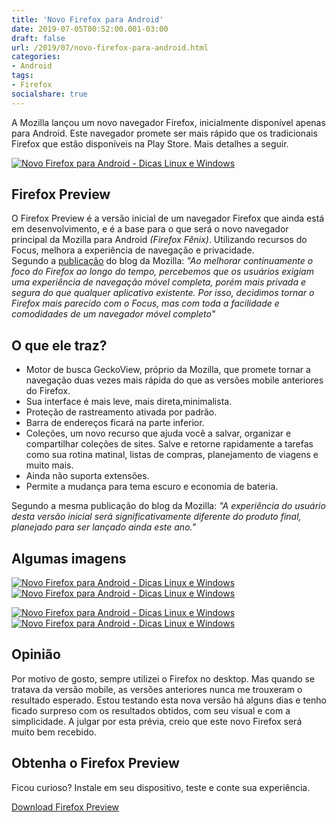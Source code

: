 ```yaml
---
title: 'Novo Firefox para Android'
date: 2019-07-05T00:52:00.001-03:00
draft: false
url: /2019/07/novo-firefox-para-android.html
categories:
- Android
tags: 
- Firefox
socialshare: true
---
```


A Mozilla lançou um novo navegador Firefox, inicialmente disponível apenas para Android. Este navegador promete ser mais rápido que os tradicionais Firefox que estão disponíveis na Play Store. Mais detalhes a seguir.

<!--more-->

[![Novo Firefox para Android - Dicas Linux e Windows](https://3.bp.blogspot.com/-1xySiJ7HDF8/XR6vyaVc2DI/AAAAAAAALv4/0zNHKiPpaiI7mXjwIGP3Vv8Y-UtOeyAwwCLcBGAs/s200/Preview.png "Novo Firefox para Android - Dicas Linux e Windows")](https://3.bp.blogspot.com/-1xySiJ7HDF8/XR6vyaVc2DI/AAAAAAAALv4/0zNHKiPpaiI7mXjwIGP3Vv8Y-UtOeyAwwCLcBGAs/s1600/Preview.png)

  

## Firefox Preview

O Firefox Preview é a versão inicial de um navegador Firefox que ainda está em desenvolvimento, e é a base para o que será o novo navegador principal da Mozilla para Android _(Firefox Fênix)_. Utilizando recursos do Focus, melhora a experiência de navegação e privacidade.  
Segundo a [publicação](https://blog.mozilla.org/futurereleases/2019/06/27/reinventing-firefox-for-android-a-preview/) do blog da Mozilla: _"Ao melhorar continuamente o foco do Firefox ao longo do tempo, percebemos que os usuários exigiam uma experiência de navegação móvel completa, porém mais privada e segura do que qualquer aplicativo existente. Por isso, decidimos tornar o Firefox mais parecido com o Focus, mas com toda a facilidade e comodidades de um navegador móvel completo"_  
  

## O que ele traz?

*   Motor de busca GeckoView, próprio da Mozilla, que promete tornar a navegação duas vezes mais rápida do que as versões mobile anteriores do Firefox.
*   Sua interface é mais leve, mais direta,minimalista.
*   Proteção de rastreamento ativada por padrão.
*   Barra de endereços ficará na parte inferior.
*   Coleções, um novo recurso que ajuda você a salvar, organizar e compartilhar coleções de sites. Salve e retorne rapidamente a tarefas como sua rotina matinal, listas de compras, planejamento de viagens e muito mais.
*   Ainda não suporta extensões.
*   Permite a mudança para tema escuro e economia de bateria.

Segundo a mesma publicação do blog da Mozilla: _"A experiência do usuário desta versão inicial será significativamente diferente do produto final, planejado para ser lançado ainda este ano."_  
  

## Algumas imagens

[![Novo Firefox para Android - Dicas Linux e Windows](https://1.bp.blogspot.com/-z0_6slG_mc8/XR7GqfrL6dI/AAAAAAAALwM/v9mZTExU1WkFw-_ivD7gH4weF2LtiSUOQCLcBGAs/s400/03.png "Novo Firefox para Android - Dicas Linux e Windows")](https://1.bp.blogspot.com/-z0_6slG_mc8/XR7GqfrL6dI/AAAAAAAALwM/v9mZTExU1WkFw-_ivD7gH4weF2LtiSUOQCLcBGAs/s1600/03.png)[![Novo Firefox para Android - Dicas Linux e Windows](https://2.bp.blogspot.com/-ATYfFWVznVc/XR7GrEQ_F-I/AAAAAAAALwU/0a8-67aimActpF7qe31IDypPKl2XPK0YACLcBGAs/s400/04.png "Novo Firefox para Android - Dicas Linux e Windows")](https://2.bp.blogspot.com/-ATYfFWVznVc/XR7GrEQ_F-I/AAAAAAAALwU/0a8-67aimActpF7qe31IDypPKl2XPK0YACLcBGAs/s1600/04.png)

  

[![Novo Firefox para Android - Dicas Linux e Windows](https://3.bp.blogspot.com/-yV0N0-BEggY/XR7GrOqYUnI/AAAAAAAALwQ/N8yvdy4OaR4r74u-JryvQ0rY6BP4myvRgCLcBGAs/s400/05.png "Novo Firefox para Android - Dicas Linux e Windows")](https://3.bp.blogspot.com/-yV0N0-BEggY/XR7GrOqYUnI/AAAAAAAALwQ/N8yvdy4OaR4r74u-JryvQ0rY6BP4myvRgCLcBGAs/s1600/05.png)[![Novo Firefox para Android - Dicas Linux e Windows](https://3.bp.blogspot.com/-VZY-hPdjvMY/XR7GraZC6OI/AAAAAAAALwY/fGUTAyO4mGgXUmPjPgOAhez7Fx-VMJQngCLcBGAs/s400/06.png "Novo Firefox para Android - Dicas Linux e Windows")](https://3.bp.blogspot.com/-VZY-hPdjvMY/XR7GraZC6OI/AAAAAAAALwY/fGUTAyO4mGgXUmPjPgOAhez7Fx-VMJQngCLcBGAs/s1600/06.png)

  

## Opinião

Por motivo de gosto, sempre utilizei o Firefox no desktop. Mas quando se tratava da versão mobile, as versões anteriores nunca me trouxeram o resultado esperado. Estou testando esta nova versão há alguns dias e tenho ficado surpreso com os resultados obtidos, com seu visual e com a simplicidade. A julgar por esta prévia, creio que este novo Firefox será muito bem recebido.  
  

## Obtenha o Firefox Preview

Ficou curioso? Instale em seu dispositivo, teste e conte sua experiência.  
  
[Download Firefox Preview](https://draft.blogger.com/ay.google.com/store/apps/details?id=org.mozilla.fenix&hl=en_US)
